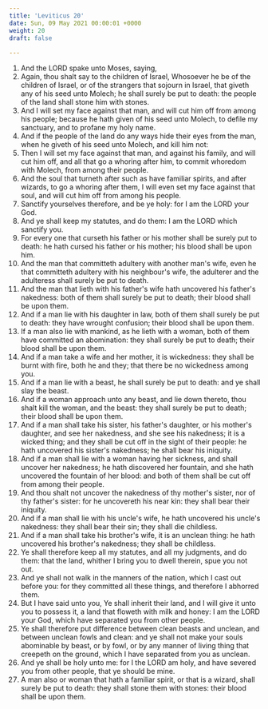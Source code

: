 ```yaml
---
title: 'Leviticus 20'
date: Sun, 09 May 2021 00:00:01 +0000
weight: 20
draft: false
  
---
```


1. And the LORD spake unto Moses, saying,
2. Again, thou shalt say to the children of Israel, Whosoever he be of the children of Israel, or of the strangers that sojourn in Israel, that giveth any of his seed unto Molech; he shall surely be put to death: the people of the land shall stone him with stones.
3. And I will set my face against that man, and will cut him off from among his people; because he hath given of his seed unto Molech, to defile my sanctuary, and to profane my holy name.
4. And if the people of the land do any ways hide their eyes from the man, when he giveth of his seed unto Molech, and kill him not:
5. Then I will set my face against that man, and against his family, and will cut him off, and all that go a whoring after him, to commit whoredom with Molech, from among their people.
6. And the soul that turneth after such as have familiar spirits, and after wizards, to go a whoring after them, I will even set my face against that soul, and will cut him off from among his people.
7. Sanctify yourselves therefore, and be ye holy: for I am the LORD your God.
8. And ye shall keep my statutes, and do them: I am the LORD which sanctify you.
9. For every one that curseth his father or his mother shall be surely put to death: he hath cursed his father or his mother; his blood shall be upon him.
10. And the man that committeth adultery with another man's wife, even he that committeth adultery with his neighbour's wife, the adulterer and the adulteress shall surely be put to death.
11. And the man that lieth with his father's wife hath uncovered his father's nakedness: both of them shall surely be put to death; their blood shall be upon them.
12. And if a man lie with his daughter in law, both of them shall surely be put to death: they have wrought confusion; their blood shall be upon them.
13. If a man also lie with mankind, as he lieth with a woman, both of them have committed an abomination: they shall surely be put to death; their blood shall be upon them.
14. And if a man take a wife and her mother, it is wickedness: they shall be burnt with fire, both he and they; that there be no wickedness among you.
15. And if a man lie with a beast, he shall surely be put to death: and ye shall slay the beast.
16. And if a woman approach unto any beast, and lie down thereto, thou shalt kill the woman, and the beast: they shall surely be put to death; their blood shall be upon them.
17. And if a man shall take his sister, his father's daughter, or his mother's daughter, and see her nakedness, and she see his nakedness; it is a wicked thing; and they shall be cut off in the sight of their people: he hath uncovered his sister's nakedness; he shall bear his iniquity.
18. And if a man shall lie with a woman having her sickness, and shall uncover her nakedness; he hath discovered her fountain, and she hath uncovered the fountain of her blood: and both of them shall be cut off from among their people.
19. And thou shalt not uncover the nakedness of thy mother's sister, nor of thy father's sister: for he uncovereth his near kin: they shall bear their iniquity.
20. And if a man shall lie with his uncle's wife, he hath uncovered his uncle's nakedness: they shall bear their sin; they shall die childless.
21. And if a man shall take his brother's wife, it is an unclean thing: he hath uncovered his brother's nakedness; they shall be childless.
22. Ye shall therefore keep all my statutes, and all my judgments, and do them: that the land, whither I bring you to dwell therein, spue you not out.
23. And ye shall not walk in the manners of the nation, which I cast out before you: for they committed all these things, and therefore I abhorred them.
24. But I have said unto you, Ye shall inherit their land, and I will give it unto you to possess it, a land that floweth with milk and honey: I am the LORD your God, which have separated you from other people.
25. Ye shall therefore put difference between clean beasts and unclean, and between unclean fowls and clean: and ye shall not make your souls abominable by beast, or by fowl, or by any manner of living thing that creepeth on the ground, which I have separated from you as unclean.
26. And ye shall be holy unto me: for I the LORD am holy, and have severed you from other people, that ye should be mine.
27. A man also or woman that hath a familiar spirit, or that is a wizard, shall surely be put to death: they shall stone them with stones: their blood shall be upon them.
